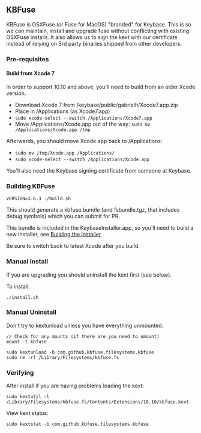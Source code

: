 ## KBFuse

KBFuse is OSXFuse (or Fuse for MacOS) "branded" for Keybase. This is so we can maintain, install and upgrade fuse without
conflicting with existing OSXFuse installs. It also allows us to sign the kext with our certificate instead
of relying on 3rd party binaries shipped from other developers.

### Pre-requisites

#### Build from Xcode 7

In order to support 10.10 and above, you'll need to build from an older Xcode
version.

- Download Xcode 7 from /keybase/public/gabrielh/Xcode7.app.zip
- Place in /Applications (as Xcode7.app)
- `sudo xcode-select --switch /Applications/Xcode7.app`
- Move /Applications/Xcode.app out of the way: `sudo mv /Applications/Xcode.app /tmp`

Afterwards, you should move Xcode.app back to /Applications:

- `sudo mv /tmp/Xcode.app /Applications/`
- `sudo xcode-select --switch /Applications/Xcode.app`

You'll also need the Keybase signing certificate from someone at Keybase.

### Building KBFuse

    VERSION=3.6.3 ./build.sh

This should generate a kbfuse.bundle (and fsbundle.tgz, that includes debug symbols)
which you can submit for PR.

This bundle is included in the KeybaseInstaller.app, so you'll need to build a new
installer, see [Building the Installer](/osx/Scripts/README.md).

Be sure to switch back to latest Xcode after you build.

### Manual Install

If you are upgrading you should uninstall the kext first (see below).

To install:

    ./install.sh

### Manual Uninstall

Don't try to kextunload unless you have everything unmounted.

    // Check for any mounts (if there are you need to umount)
    mount -t kbfuse

    sudo kextunload -b com.github.kbfuse.filesystems.kbfuse
    sudo rm -rf /Library/Filesystems/kbfuse.fs

### Verifying

After install if you are having problems loading the kext:

    sudo kextutil -l /Library/Filesystems/kbfuse.fs/Contents/Extensions/10.10/kbfuse.kext

View kext status:

    sudo kextstat -b com.github.kbfuse.filesystems.kbfuse
